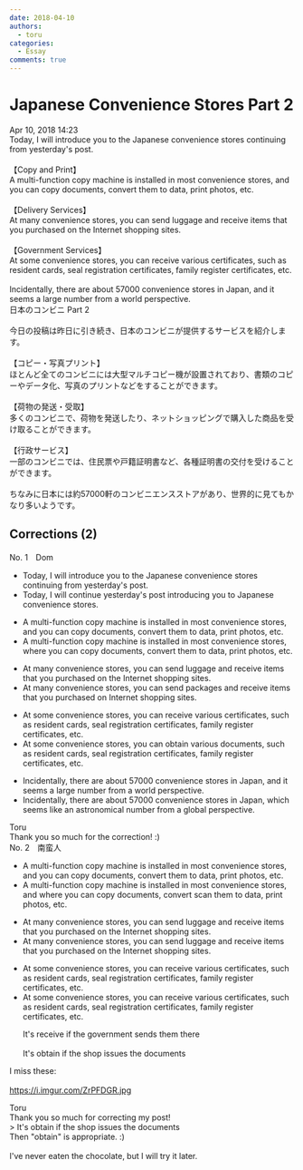 ```yaml
---
date: 2018-04-10
authors:
  - toru
categories:
  - Essay
comments: true
---
```


# Japanese Convenience Stores Part 2
<div class="date">Apr 10, 2018 14:23</div>
<div id="post"><div id="body_show_ori">
Today, I will introduce you to the Japanese convenience stores continuing from yesterday's post.<br/><br/>【Copy and Print】<br/>A multi-function copy machine is installed in most convenience stores, and you can copy documents, convert them to data, print photos, etc.<br/><br/>【Delivery Services】<br/>At many convenience stores, you can send luggage and receive items that you purchased on the Internet shopping sites.<br/><br/>【Government Services】<br/>At some convenience stores, you can receive various certificates, such as resident cards, seal registration certificates, family register certificates, etc.<br/><br/>Incidentally, there are about 57000 convenience stores in Japan, and it seems a large number from a world perspective.
</div></div>

<!-- more -->

<div id="post_ja"><div id="body_show_mo">
日本のコンビニ Part 2<br/><br/>今日の投稿は昨日に引き続き、日本のコンビニが提供するサービスを紹介します。<br/><br/>【コピー・写真プリント】<br/>ほとんど全てのコンビニには大型マルチコピー機が設置されており、書類のコピーやデータ化、写真のプリントなどをすることができます。<br/><br/>【荷物の発送・受取】<br/>多くのコンビニで、荷物を発送したり、ネットショッピングで購入した商品を受け取ることができます。<br/><br/>【行政サービス】<br/>一部のコンビニでは、住民票や戸籍証明書など、各種証明書の交付を受けることができます。<br/><br/>ちなみに日本には約57000軒のコンビニエンスストアがあり、世界的に見てもかなり多いようです。
</div></div>

## Corrections (2)
<div id="block"><div class="first_name"> No. 1　<span class="just_name">Dom</span></div><div id="block2">
<ul class="correction_field">
<li class="incorrect">Today, I will introduce you to the Japanese convenience stores continuing from yesterday's post.</li>
<li class="corrected correct">
Today, I will continue yesterday's post introducing you to Japanese convenience stores.
</li>
</ul>
<ul class="correction_field">
<li class="incorrect">A multi-function copy machine is installed in most convenience stores, and you can copy documents, convert them to data, print photos, etc.</li>
<li class="corrected correct">
A multi-function copy machine is installed in most convenience stores, where you can copy documents, convert them to data, print photos, etc.
</li>
</ul>
<ul class="correction_field">
<li class="incorrect">At many convenience stores, you can send luggage and receive items that you purchased on the Internet shopping sites.</li>
<li class="corrected correct">
At many convenience stores, you can send packages and receive items that you purchased on Internet shopping sites.
</li>
</ul>
<ul class="correction_field">
<li class="incorrect">At some convenience stores, you can receive various certificates, such as resident cards, seal registration certificates, family register certificates, etc.</li>
<li class="corrected correct">
At some convenience stores, you can obtain various documents, such as resident cards, seal registration certificates, family register certificates, etc.
</li>
</ul>
<ul class="correction_field">
<li class="incorrect">Incidentally, there are about 57000 convenience stores in Japan, and it seems a large number from a world perspective.</li>
<li class="corrected correct">
Incidentally, there are about 57000 convenience stores in Japan, which seems like an astronomical number from a global perspective.
</li>
</ul>
</div><div class="name"><span class="just_name">Toru</span><br>
Thank you so much for the correction! :)
</div>
</div>
<div id="block"><div class="first_name"> No. 2　<span class="just_name">南蛮人</span></div><div id="block2">
<ul class="correction_field">
<li class="incorrect">A multi-function copy machine is installed in most convenience stores, and you can copy documents, convert them to data, print photos, etc.</li>
<li class="corrected correct">
A multi-function copy machine is installed in most convenience stores<span class="sline"><span class="f_red">, and</span></span> <span class="f_blue">where</span> you can copy documents, <span class="f_gray"><span class="sline">convert</span> scan</span> them <span class="sline"><span class="f_gray">to data</span></span>, print photos, etc.
</li>
</ul>
<ul class="correction_field">
<li class="incorrect">At many convenience stores, you can send luggage and receive items that you purchased on the Internet shopping sites.</li>
<li class="corrected correct">
At many convenience stores, you can send luggage and receive items that you purchased on <span class="sline"><span class="f_red">the</span></span> Internet shopping sites.
</li>
</ul>
<ul class="correction_field">
<li class="incorrect">At some convenience stores, you can receive various certificates, such as resident cards, seal registration certificates, family register certificates, etc.</li>
<li class="corrected correct">
At some convenience stores, you can receive various certificates, such as resident cards, seal registration certificates, family register certificates, etc.
<p class="correction_comment">It's receive if the government sends them there<br/><br/>It's obtain if the shop issues the documents</p>
</li>
</ul>
<p class="comment_small">
 I miss these:
 <br/>
 <br/>
 <a href="https://i.imgur.com/ZrPFDGR.jpg" target="_blank">
  https://i.imgur.com/ZrPFDGR.jpg
 </a>
</p>

</div><div class="name"><span class="just_name">Toru</span><br>
Thank you so much for correcting my post!<br/>&gt; It's obtain if the shop issues the documents<br/>Then "obtain" is appropriate. :)<br/><br/>I've never eaten the chocolate, but I will try it later.
</div>
</div>
